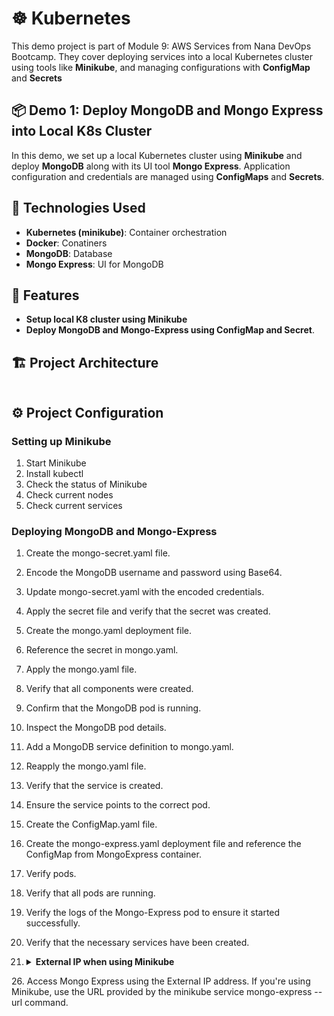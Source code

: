 # ☸️ Kubernetes
This demo project is part of Module 9: AWS Services from Nana DevOps Bootcamp. They cover deploying services into a local Kubernetes cluster using tools like **Minikube**, and managing configurations with **ConfigMap** and **Secrets**

## 📦 Demo 1: Deploy MongoDB and Mongo Express into Local K8s Cluster
In this demo, we set up a local Kubernetes cluster using **Minikube** and deploy **MongoDB** along with its UI tool **Mongo Express**. Application configuration and credentials are managed using **ConfigMaps** and **Secrets**.

## 🚀 Technologies Used
- **Kubernetes (minikube)**: Container orchestration
- **Docker**: Conatiners
- **MongoDB**: Database
- **Mongo Express**: UI for MongoDB
  
## 🎯 Features

- **Setup local K8 cluster using Minikube**
- **Deploy MongoDB and Mongo-Express using ConfigMap and Secret**.


## 🏗 Project Architecture

<img src=""/>

## ⚙️ Project Configuration

### Setting up Minikube
1. Start Minikube
2. Install kubectl
3. Check the status of Minikube
4. Check current nodes
5. Check current services

### Deploying MongoDB and Mongo-Express
1. Create the mongo-secret.yaml file.
5. Encode the MongoDB username and password using Base64.
6. Update mongo-secret.yaml with the encoded credentials.
7. Apply the secret file and verify that the secret was created.
8. Create the mongo.yaml deployment file.
9. Reference the secret in mongo.yaml.
10. Apply the mongo.yaml file.
11. Verify that all components were created.
12. Confirm that the MongoDB pod is running.
13. Inspect the MongoDB pod details.
14. Add a MongoDB service definition to mongo.yaml.
15. Reapply the mongo.yaml file.
16. Verify that the service is created.
17. Ensure the service points to the correct pod.
18. Create the ConfigMap.yaml file.
19. Create the mongo-express.yaml deployment file and reference the ConfigMap from MongoExpress container.
20. Verify pods.
21. Verify that all pods are running.
22. Verify the logs of the Mongo-Express pod to ensure it started successfully.
23. Verify that the necessary services have been created.
24. <details><summary><strong>External IP when using Minikube</strong></summary>
    📝 Note: When using Minikube, external IPs are handled differently. Use the following command to access Mongo-express.

    ```bash

    ````
      
</details>
26. Access Mongo Express using the External IP address. If you're using Minikube, use the URL provided by the minikube service mongo-express --url command.
